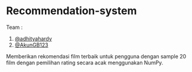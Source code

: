 # Recommendation-system

Team :
1. [@adhityahardy](https://www.github.com/adhityahardy)
2. [@AkunGB123](https://www.github.com/AkunGB123)

Memberikan rekomendasi film terbaik untuk pengguna dengan sample 20 film dengan pemilihan rating secara acak menggunakan NumPy.
